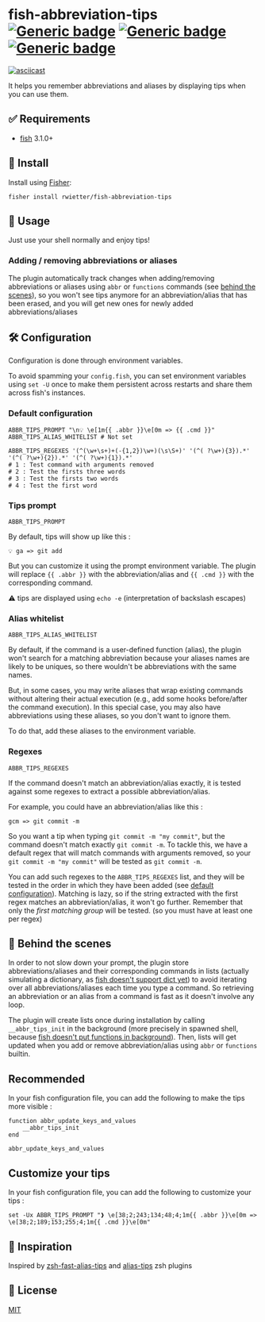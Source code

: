 # fish-abbreviation-tips [![Generic badge](https://img.shields.io/badge/Version-v0.5.1-<COLOR>.svg)](https://shields.io/) [![Generic badge](https://img.shields.io/badge/fish->=3.1.0-red.svg)](https://shields.io/) [![Generic badge](https://img.shields.io/badge/license-MIT-lightgrey.svg)](https://shields.io/)

[![asciicast](https://asciinema.org/a/322043.svg)](https://asciinema.org/a/322043)

It helps you remember abbreviations and aliases by displaying tips when you can use them.

## ✅ Requirements

- [fish](https://github.com/fish-shell/fish-shell) 3.1.0+

## 🚀 Install

Install using [Fisher](https://github.com/jorgebucaran/fisher):

```fish
fisher install rwietter/fish-abbreviation-tips
```

## 🔧 Usage

Just use your shell normally and enjoy tips!

### Adding / removing abbreviations or aliases

The plugin automatically track changes when adding/removing abbreviations or aliases using `abbr` or `functions` commands (see [behind the scenes](#-behind-the-scenes)), so you won't see tips anymore for an abbreviation/alias that has been erased, and you will get new ones for newly added abbreviations/aliases

## 🛠 Configuration

Configuration is done through environment variables.

To avoid spamming your `config.fish`, you can set environment variables using `set -U` once to make them persistent across restarts and share them across fish's instances.

### Default configuration

```fish
ABBR_TIPS_PROMPT "\n💡 \e[1m{{ .abbr }}\e[0m => {{ .cmd }}"
ABBR_TIPS_ALIAS_WHITELIST # Not set

ABBR_TIPS_REGEXES '(^(\w+\s+)+(-{1,2})\w+)(\s\S+)' '(^( ?\w+){3}).*' '(^( ?\w+){2}).*' '(^( ?\w+){1}).*'
# 1 : Test command with arguments removed
# 2 : Test the firsts three words
# 3 : Test the firsts two words
# 4 : Test the first word
```

### Tips prompt

`ABBR_TIPS_PROMPT`

By default, tips will show up like this :

```console
💡 ga => git add
```

But you can customize it using the prompt environment variable. The plugin will replace `{{ .abbr }}` with the abbreviation/alias and `{{ .cmd }}` with the corresponding command.

⚠️ tips are displayed using `echo -e` (interpretation of backslash escapes)

### Alias whitelist

`ABBR_TIPS_ALIAS_WHITELIST`

By default, if the command is a user-defined function (alias), the plugin won't search for a matching abbreviation because your aliases names are likely to be uniques, so there wouldn't be abbreviations with the same names.

But, in some cases, you may write aliases that wrap existing commands without altering their actual execution (e.g., add some hooks before/after the command execution). In this special case, you may also have abbreviations using these aliases, so you don't want to ignore them.

To do that, add these aliases to the environment variable.

### Regexes

`ABBR_TIPS_REGEXES`

If the command doesn't match an abbreviation/alias exactly, it is tested against some regexes to extract a possible abbreviation/alias.

For example, you could have an abbreviation/alias like this :

```console
gcm => git commit -m
```

So you want a tip when typing `git commit -m "my commit"`, but the command doesn't match exactly `git commit -m`.
To tackle this, we have a default regex that will match commands with arguments removed, so your `git commit -m "my commit"` will be tested as `git commit -m`.

You can add such regexes to the `ABBR_TIPS_REGEXES` list, and they will be tested in the order in which they have been added (see [default configuration](#default-configuration)). Matching is lazy, so if the string extracted with the first regex matches an abbreviation/alias, it won't go further. Remember that only the _first matching group_ will be tested. (so you must have at least one per regex)

## 🎥 Behind the scenes

In order to not slow down your prompt, the plugin store abbreviations/aliases and their corresponding commands in lists (actually simulating a dictionary, as [fish doesn't support dict yet](https://github.com/fish-shell/fish-shell/issues/390)) to avoid iterating over all abbreviations/aliases each time you type a command. So retrieving an abbreviation or an alias from a command is fast as it doesn't involve any loop.

The plugin will create lists once during installation by calling `__abbr_tips_init` in the background (more precisely in spawned shell, because [fish doesn't put functions in background](https://github.com/fish-shell/fish-shell/issues/238)). Then, lists will get updated when you add or remove abbreviation/alias using `abbr` or `functions` builtin.

## Recommended

In your fish configuration file, you can add the following to make the tips more visible :

```fish
function abbr_update_keys_and_values
    __abbr_tips_init
end

abbr_update_keys_and_values
```

## Customize your tips

In your fish configuration file, you can add the following to customize your tips :

```fish
set -Ux ABBR_TIPS_PROMPT "❱ \e[38;2;243;134;48;4;1m{{ .abbr }}\e[0m => \e[38;2;189;153;255;4;1m{{ .cmd }}\e[0m"
```

## 💭 Inspiration

Inspired by [zsh-fast-alias-tips](https://github.com/sei40kr/zsh-fast-alias-tips) and [alias-tips](https://github.com/djui/alias-tips) zsh plugins

## 📝 License

[MIT](https://github.com/rwietter/fish-abbreviation-tips/blob/master/LICENSE)
